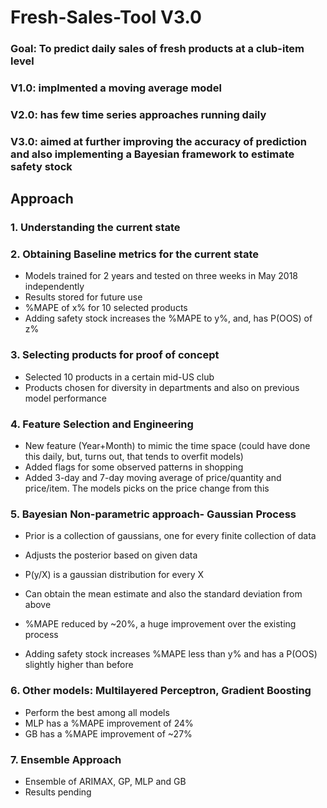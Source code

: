 # Fresh-Sales-Tool V3.0

### Goal: To predict daily sales of fresh products at a club-item level

### V1.0: implmented a moving average model

### V2.0: has few time series approaches running daily

### V3.0: aimed at further improving the accuracy of prediction and also implementing a Bayesian framework to estimate safety stock

## Approach

### 1. Understanding the current state

### 2. Obtaining Baseline metrics for the current state
- Models trained for 2 years and tested on three weeks in May 2018 independently
- Results stored for future use 
- %MAPE of x% for 10 selected products
- Adding safety stock increases the %MAPE to y%, and, has P(OOS) of z% 

### 3. Selecting products for proof of concept
- Selected 10 products in a certain mid-US club
- Products chosen for diversity in departments and also on previous model performance

### 4. Feature Selection and Engineering
- New feature (Year+Month) to mimic the time space (could have done this daily, but, turns out, that tends to overfit models)
- Added flags for some observed patterns in shopping
- Added 3-day and 7-day moving average of price/quantity and price/item. The models picks on the price change from this

### 5. Bayesian Non-parametric approach- Gaussian Process
- Prior is a collection of gaussians, one for every finite collection of data
- Adjusts the posterior based on given data
- P(y/X) is a gaussian distribution for every X
- Can obtain the mean estimate and also the standard deviation from above

- %MAPE reduced by ~20%, a huge improvement over the existing process
- Adding safety stock increases %MAPE less than y% and has a P(OOS) slightly higher than before

### 6. Other models: Multilayered Perceptron, Gradient Boosting
- Perform the best among all models
- MLP has a %MAPE improvement of 24%
- GB has a %MAPE improvement of ~27%

### 7. Ensemble Approach
- Ensemble of ARIMAX, GP, MLP and GB
- Results pending
